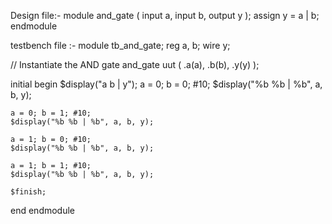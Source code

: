 Design file:-
module and_gate (
  input a,
  input b,
  output y
);
  assign y = a | b;
endmodule

testbench file :-
module tb_and_gate;
  reg a, b;
  wire y;

  // Instantiate the AND gate
  and_gate uut (
    .a(a),
    .b(b),
    .y(y)
  );

  initial begin
    $display("a b | y");
    a = 0; b = 0; #10;
    $display("%b %b | %b", a, b, y);

    a = 0; b = 1; #10;
    $display("%b %b | %b", a, b, y);

    a = 1; b = 0; #10;
    $display("%b %b | %b", a, b, y);

    a = 1; b = 1; #10;
    $display("%b %b | %b", a, b, y);

    $finish;
  end
endmodule

